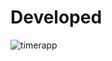 # Developed
![timerapp](https://github.com/Golu7667/new04/assets/103061012/2ff772ac-d1d3-4237-900d-9e9093b47b43)

